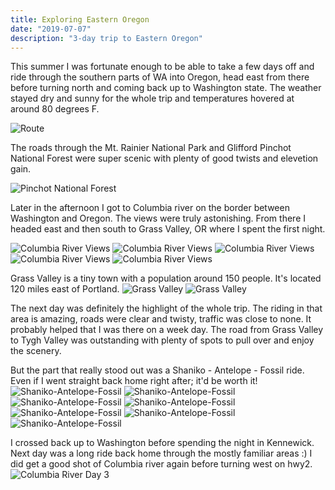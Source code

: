 ```yaml
---
title: Exploring Eastern Oregon
date: "2019-07-07"
description: "3-day trip to Eastern Oregon"
---
```


This summer I was fortunate enough to be able to take a few days off and ride through the southern parts of WA into Oregon, head east from there before turning north and coming back up to Washington state. The weather stayed dry and sunny for the whole trip and temperatures hovered at around 80 degrees F.

<a class="carousel-link" onClick={window.displayCarousel()}>![Route](./eastern-oregon-route.png)</a>

The roads through the Mt. Rainier National Park and Glifford Pinchot National Forest were super scenic with plenty of good twists and elevetion gain.

![Pinchot National Forest](./pinchot.jpg)

Later in the afternoon I got to Columbia river on the border between Washington and Oregon. The views were truly astonishing. From there I headed east and then south to Grass Valley, OR where I spent the first night.

<a class="carousel-link" onClick={window.displayCarousel()}>![Columbia River Views](./columbia_river01.jpg)</a>
<a class="carousel-link" onClick={window.displayCarousel()}>![Columbia River Views](./columbia_river02.jpg)</a>
<a class="carousel-link" onClick={window.displayCarousel()}>![Columbia River Views](./columbia_river03.jpg)</a>
<a class="carousel-link" onClick={window.displayCarousel()}>![Columbia River Views](./columbia_river04.jpg)</a>
<a class="carousel-link" onClick={window.displayCarousel()}>![Columbia River Views](./columbia_river05.jpg)</a>

Grass Valley is a tiny town with a population around 150 people. It's located 120 miles east of Portland.
<a class="carousel-link" onClick={window.displayCarousel()}>![Grass Valley](./grass_valley.jpg)</a>
<a class="carousel-link" onClick={window.displayCarousel()}>![Grass Valley](./grass_valley02.jpg)</a>

The next day was definitely the highlight of the whole trip. The riding in that area is amazing, roads were clear and twisty, traffic was close to none. It probably helped that I was there on a week day. The road from Grass Valley to Tygh Valley was outstanding with plenty of spots to pull over and enjoy the scenery.

But the part that really stood out was a Shaniko - Antelope - Fossil ride. Even if I went straight back home right after; it'd be worth it!
<a class="carousel-link" onClick={window.displayCarousel()}>![Shaniko-Antelope-Fossil](./day2_01.jpg)</a>
<a class="carousel-link" onClick={window.displayCarousel()}>![Shaniko-Antelope-Fossil](./day2_02.jpg)</a>
<a class="carousel-link" onClick={window.displayCarousel()}>![Shaniko-Antelope-Fossil](./day2_03.jpg)</a>
<a class="carousel-link" onClick={window.displayCarousel()}>![Shaniko-Antelope-Fossil](./day2_04.jpg)</a>
<a class="carousel-link" onClick={window.displayCarousel()}>![Shaniko-Antelope-Fossil](./day2_05.jpg)</a>
<a class="carousel-link" onClick={window.displayCarousel()}>![Shaniko-Antelope-Fossil](./day2_06.jpg)</a>
<a class="carousel-link" onClick={window.displayCarousel()}>![Shaniko-Antelope-Fossil](./day2_07.jpg)</a>

I crossed back up to Washington before spending the night in Kennewick. Next day was a long ride back home through the mostly familiar areas :)
I did get a good shot of Columbia river again before turning west on hwy2.
<a class="carousel-link" onClick={window.displayCarousel()}>![Columbia River Day 3](./columbia_river_day3.jpg)</a>
